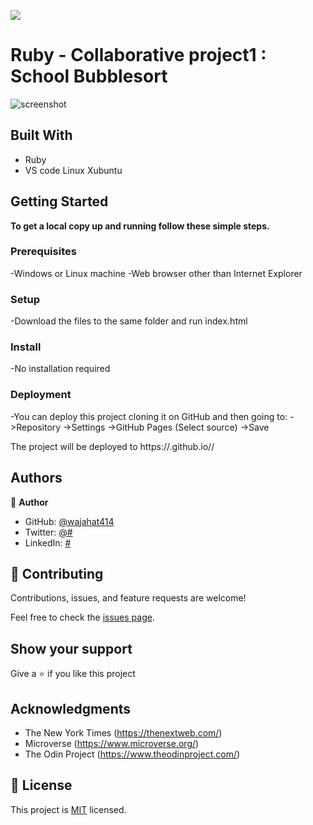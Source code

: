 ![](https://img.shields.io/badge/Microverse-blueviolet)

# Ruby - Collaborative project1 : School Bubblesort


![screenshot]()


## Built With

- Ruby
- VS code Linux Xubuntu



## Getting Started

**To get a local copy up and running follow these simple steps.**

### Prerequisites

-Windows or Linux machine 
-Web browser other than Internet Explorer

### Setup

-Download the files to the same folder and run index.html

### Install

-No installation required

### Deployment

-You can deploy this project cloning it on GitHub and then going to:
->Repository
->Settings
->GitHub Pages
(Select source)
->Save

The project will be deployed to https://<wajahat414>.github.io/<HTML-CSS-Capstone-Project>/

## Authors

👤 **Author**

- GitHub: [@wajahat414](https://github.com/wajahat414)
- Twitter: [@#](https://#)
- LinkedIn: [#](https://#)

## 🤝 Contributing

Contributions, issues, and feature requests are welcome!

Feel free to check the [issues page](https://github.com/wajahat414/HTML-CSS-Capstone-Project/issues).

## Show your support

Give a ⭐️ if you like this project

## Acknowledgments

- The New York Times (https://thenextweb.com/)
- Microverse (https://www.microverse.org/)
- The Odin Project (https://www.theodinproject.com/)

## 📝 License

This project is [MIT](./LICENSE) licensed.